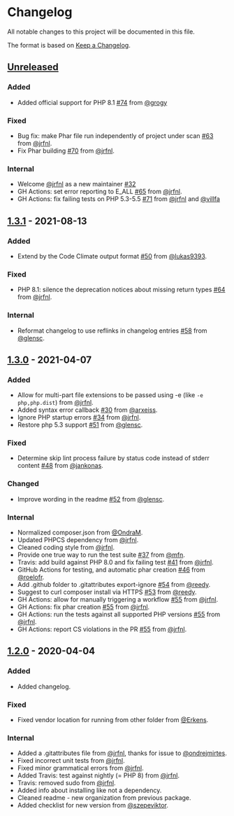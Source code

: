 # Changelog

All notable changes to this project will be documented in this file.

The format is based on [Keep a Changelog](https://keepachangelog.com/en/1.0.0/).

## [Unreleased]

### Added

- Added official support for PHP 8.1 [#74] from [@grogy]

### Fixed

- Bug fix: make Phar file run independently of project under scan [#63] from [@jrfnl].
- Fix Phar building [#70] from [@jrfnl].

### Internal

- Welcome [@jrfnl] as a new maintainer [#32]
- GH Actions: set error reporting to E_ALL [#65] from [@jrfnl].
- GH Actions: fix failing tests on PHP 5.3-5.5 [#71] from [@jrfnl] and [@villfa]

[Unreleased]: https://github.com/php-parallel-lint/PHP-Parallel-Lint/compare/v1.3.0...HEAD

[#32]: https://github.com/php-parallel-lint/PHP-Parallel-Lint/issues/32
[#63]: https://github.com/php-parallel-lint/PHP-Parallel-Lint/pull/63
[#65]: https://github.com/php-parallel-lint/PHP-Parallel-Lint/pull/65
[#70]: https://github.com/php-parallel-lint/PHP-Parallel-Lint/pull/70
[#71]: https://github.com/php-parallel-lint/PHP-Parallel-Lint/pull/71
[#74]: https://github.com/php-parallel-lint/PHP-Parallel-Lint/pull/74

## [1.3.1] - 2021-08-13

### Added

- Extend by the Code Climate output format [#50] from [@lukas9393]. 

### Fixed

- PHP 8.1: silence the deprecation notices about missing return types [#64] from [@jrfnl].

### Internal

- Reformat changelog to use reflinks in changelog entries [#58] from [@glensc].

[1.3.1]: https://github.com/php-parallel-lint/PHP-Parallel-Lint/compare/v1.3.0...v1.3.1

[#50]: https://github.com/php-parallel-lint/PHP-Parallel-Lint/pull/50
[#58]: https://github.com/php-parallel-lint/PHP-Parallel-Lint/pull/58
[#64]: https://github.com/php-parallel-lint/PHP-Parallel-Lint/pull/64

## [1.3.0] - 2021-04-07

### Added

- Allow for multi-part file extensions to be passed using -e (like `-e php,php.dist`) from [@jrfnl].
- Added syntax error callback [#30] from [@arxeiss].
- Ignore PHP startup errors [#34] from [@jrfnl].
- Restore php 5.3 support [#51] from [@glensc].

### Fixed

- Determine skip lint process failure by status code instead of stderr content [#48] from [@jankonas].

### Changed

- Improve wording in the readme [#52] from [@glensc].

### Internal

- Normalized composer.json from [@OndraM].
- Updated PHPCS dependency from [@jrfnl].
- Cleaned coding style from [@jrfnl].
- Provide one true way to run the test suite [#37] from [@mfn].
- Travis: add build against PHP 8.0 and fix failing test [#41] from [@jrfnl].
- GitHub Actions for testing, and automatic phar creation [#46] from [@roelofr].
- Add .github folder to .gitattributes export-ignore [#54] from [@reedy].
- Suggest to curl composer install via HTTPS [#53] from [@reedy].
- GH Actions: allow for manually triggering a workflow [#55] from [@jrfnl].
- GH Actions: fix phar creation [#55] from [@jrfnl].
- GH Actions: run the tests against all supported PHP versions [#55] from [@jrfnl].
- GH Actions: report CS violations in the PR [#55] from [@jrfnl].

[1.3.0]: https://github.com/php-parallel-lint/PHP-Parallel-Lint/compare/v1.2.0...v1.3.0
[#30]: https://github.com/php-parallel-lint/PHP-Parallel-Lint/pull/30
[#34]: https://github.com/php-parallel-lint/PHP-Parallel-Lint/pull/34
[#37]: https://github.com/php-parallel-lint/PHP-Parallel-Lint/pull/37
[#41]: https://github.com/php-parallel-lint/PHP-Parallel-Lint/pull/41
[#46]: https://github.com/php-parallel-lint/PHP-Parallel-Lint/pull/46
[#48]: https://github.com/php-parallel-lint/PHP-Parallel-Lint/pull/48
[#51]: https://github.com/php-parallel-lint/PHP-Parallel-Lint/pull/51
[#52]: https://github.com/php-parallel-lint/PHP-Parallel-Lint/pull/52
[#53]: https://github.com/php-parallel-lint/PHP-Parallel-Lint/pull/53
[#54]: https://github.com/php-parallel-lint/PHP-Parallel-Lint/pull/54
[#55]: https://github.com/php-parallel-lint/PHP-Parallel-Lint/pull/55

## [1.2.0] - 2020-04-04

### Added

- Added changelog.

### Fixed

- Fixed vendor location for running from other folder from [@Erkens].

### Internal

- Added a .gitattributes file from [@jrfnl], thanks for issue to [@ondrejmirtes].
- Fixed incorrect unit tests from [@jrfnl].
- Fixed minor grammatical errors from [@jrfnl].
- Added Travis: test against nightly (= PHP 8) from [@jrfnl].
- Travis: removed sudo from [@jrfnl].
- Added info about installing like not a dependency.
- Cleaned readme - new organization from previous package.
- Added checklist for new version from [@szepeviktor].

[1.2.0]: https://github.com/php-parallel-lint/PHP-Parallel-Lint/compare/v1.1.0...v1.2.0

[@Erkens]: https://github.com/Erkens
[@OndraM]: https://github.com/OndraM
[@arxeiss]: https://github.com/arxeiss
[@glensc]: https://github.com/glensc
[@jankonas]: https://github.com/jankonas
[@jrfnl]: https://github.com/jrfnl
[@mfn]: https://github.com/mfn
[@ondrejmirtes]: https://github.com/ondrejmirtes
[@reedy]: https://github.com/reedy
[@roelofr]: https://github.com/roelofr
[@szepeviktor]: https://github.com/szepeviktor
[@lukas9393]: https://github.com/lukas9393
[@villfa]: https://github.com/villfa
[@grogy]: https://github.com/grogy
